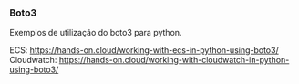 ### Boto3

Exemplos de utilização do boto3 para python.

ECS: https://hands-on.cloud/working-with-ecs-in-python-using-boto3/
Cloudwatch: https://hands-on.cloud/working-with-cloudwatch-in-python-using-boto3/
